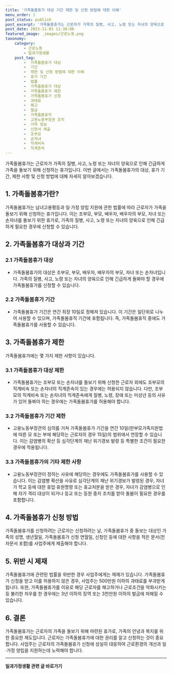 ```yaml
---
title: '가족돌봄휴가 대상 기간 제한 및 신청 방법에 대한 이해'
menu_order: 1
post_status: publish
post_excerpt: '가족돌봄휴가는 근로자가 가족의 질병, 사고, 노령 또는 자녀의 양육으로 인해 긴급하게 가족을 돌보기 위해 신청하는 휴가입니다. 이번 글에서는 가족돌봄휴가의 대상, 휴가 기간, 제한 사항 및 신청 방법에 대해 자세히 알아보겠습니다.'
post_date: 2023-11-01 11:38:06
featured_image: _images/근로노동.png
taxonomy:
    category:
        - 근로노동
        - 일과가정생활
    post_tag:
        -  가족돌봄휴가 대상
        -  기간
        -  제한 및 신청 방법에 대한 이해
        -  휴가 기간
        -  법률
        -  가족돌봄휴가 대상
        -  가족돌봄휴가 제한
        -  가족돌봄휴가 신청
        -  과태료
        -  해고
        -  벌금
        -  가족돌봄휴직
        -  고용노동부장관 조치
        -  가족 정보
        -  신청서 제출
        -  조부모
        -  손자녀
        -  직계비속
        -  직계존속
---
```



가족돌봄휴가는 근로자가 가족의 질병, 사고, 노령 또는 자녀의 양육으로 인해 긴급하게 가족을 돌보기 위해 신청하는 휴가입니다. 이번 글에서는 가족돌봄휴가의 대상, 휴가 기간, 제한 사항 및 신청 방법에 대해 자세히 알아보겠습니다.

## 1. 가족돌봄휴가란?

가족돌봄휴가는 남녀고용평등과 일·가정 양립 지원에 관한 법률에 따라 근로자가 가족을 돌보기 위해 신청하는 휴가입니다. 이는 조부모, 부모, 배우자, 배우자의 부모, 자녀 또는 손자녀를 돌보기 위한 휴가로, 가족의 질병, 사고, 노령 또는 자녀의 양육으로 인해 긴급하게 필요한 경우에 신청할 수 있습니다.

## 2. 가족돌봄휴가 대상과 기간

### 2.1 가족돌봄휴가 대상
- 가족돌봄휴가의 대상은 조부모, 부모, 배우자, 배우자의 부모, 자녀 또는 손자녀입니다. 가족의 질병, 사고, 노령 또는 자녀의 양육으로 인해 긴급하게 돌봐야 할 경우에 가족돌봄휴가를 신청할 수 있습니다.

### 2.2 가족돌봄휴가 기간
- 가족돌봄휴가 기간은 연간 최장 10일로 정해져 있습니다. 이 기간은 일단위로 나누어 사용할 수 있으며, 가족돌봄휴직 기간에 포함됩니다. 즉, 가족돌봄휴직 중에도 가족돌봄휴가를 사용할 수 있습니다.

## 3. 가족돌봄휴가 제한

가족돌봄휴가에는 몇 가지 제한 사항이 있습니다.

### 3.1 가족돌봄휴가 대상 제한
- 가족돌봄휴가는 조부모 또는 손자녀를 돌보기 위해 신청한 근로자 외에도 조부모의 직계비속 또는 손자녀의 직계존속이 있는 경우에는 허용되지 않습니다. 다만, 조부모의 직계비속 또는 손자녀의 직계존속에게 질병, 노령, 장애 또는 미성년 등의 사유가 있어 돌봐야 하는 경우에는 가족돌봄휴가를 허용해야 합니다.

### 3.2 가족돌봄휴가 기간 제한
- 고용노동부장관의 심의를 거쳐 가족돌봄휴가 기간을 연간 10일(한부모가족지원법에 따른 모 또는 부에 해당하는 근로자의 경우 15일)의 범위에서 연장할 수 있습니다. 이는 감염병의 확산 등 심각단계의 재난 위기경보 발령 등 특별한 조건이 필요한 경우에 적용됩니다.

### 3.3 가족돌봄휴가의 기타 제한 사항
- 고용노동부장관이 정하는 사유에 해당하는 경우에도 가족돌봄휴가를 사용할 수 있습니다. 이는 감염병 확산을 사유로 심각단계의 재난 위기경보가 발령된 경우, 자녀가 학교 등에 대한 휴업·휴원명령 또는 휴교처분을 받은 경우, 자녀가 감염병으로 인해 자가 격리 대상이 되거나 등교 또는 등원 중지 조치를 받아 돌봄이 필요한 경우를 포함합니다.

## 4. 가족돌봄휴가 신청 방법

가족돌봄휴가를 신청하려는 근로자는 신청하려는 날, 가족돌봄휴가 중 돌보는 대상인 가족의 성명, 생년월일, 가족돌봄휴가 신청 연월일, 신청인 등에 대한 사항을 적은 문서(전자문서 포함)를 사업주에게 제출해야 합니다.

## 5. 위반 시 제재

가족돌봄휴가에 관련된 법률을 위반한 경우 사업주에게는 제재가 있습니다. 가족돌봄휴가 신청을 받고 이를 허용하지 않은 경우, 사업주는 500만원 이하의 과태료를 부과받게 됩니다. 또한, 가족돌봄휴가를 이유로 해당 근로자를 해고하거나 근로조건을 악화시키는 등 불리한 처우를 한 경우에는 3년 이하의 징역 또는 3천만원 이하의 벌금에 처해질 수 있습니다.

## 6. 결론

가족돌봄휴가는 근로자의 가족을 돌보기 위해 마련된 휴가로, 가족의 안녕과 복지를 위한 중요한 제도입니다. 근로자는 가족돌봄휴가에 대한 권리를 알고 신청하는 것이 중요합니다. 사업주는 근로자의 가족돌봄휴가 신청에 성실히 대응하여 근로환경의 개선과 일·가정 양립을 지원하는데 노력해야 합니다.
<!-- wp:separator -->
<hr class="wp-block-separator has-alpha-channel-opacity"/>
<!-- /wp:separator -->

<!-- wp:group {"backgroundColor":"base","layout":{"type":"constrained"}} -->
<div class="wp-block-group has-base-background-color has-background"><!-- wp:paragraph {"align":"center","fontSize":"medium"} -->
<p class="has-text-align-center has-large-font-size"><strong>일과가정생활 관련 글 바로가기</strong></p>
<!-- /wp:paragraph -->


<!-- wp:latest-posts
{"categories":[{"id":10918,"count":19,"description":"","link":"https://uknowlaw.com/category/%ec%9d%bc%ea%b3%bc%ea%b0%80%ec%a0%95%ec%83%9d%ed%99%9c/","name":"일과가정생활","slug":"일과가정생활","taxonomy":"category","parent":0,"meta":[],"_links":{"self":[{"href":"https://uknowlaw.com/wp-json/wp/v2/categories/10918"}],"collection":[{"href":"https://uknowlaw.com/wp-json/wp/v2/categories"}],"about":[{"href":"https://uknowlaw.com/wp-json/wp/v2/taxonomies/category"}],"wp:post_type":[{"href":"https://uknowlaw.com/wp-json/wp/v2/posts?categories=10918"}],"curies":[{"name":"wp","href":"https://api.w.org/{rel}","templated":true}]}}],"postsToShow":100,"excerptLength":28,"postLayout":"grid","columns":2,"featuredImageAlign":"left","featuredImageSizeSlug":"large","fontSize":18px} /--></div>
<!-- /wp:group -->
